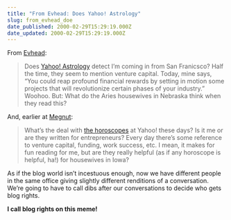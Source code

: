 ```yaml
---
title: "From Evhead: Does Yahoo! Astrology"
slug: from_evhead_doe
date_published: 2000-02-29T15:29:19.000Z
date_updated: 2000-02-29T15:29:19.000Z
---
```


From [Evhead](http://www.evhead.com):

> Does [Yahoo! Astrology](http://astrology.yahoo.com/astrology2/20000228/aries.html) detect I’m coming in from San Franicsco? Half the time, they seem to mention venture capital. Today, mine says, “You could reap profound financial rewards by setting in motion some projects that will revolutionize certain phases of your industry.” Woohoo. But: What do the Aries housewives in Nebraska think when they read this?

And, earlier at [Megnut](http://www.megnut.com):

> What’s the deal with [the horoscopes](http://entertainment.yahoo.com/astrology/today/capricorn.html) at Yahoo! these days? Is it me or are they written for entrepreneurs? Every day there’s some reference to venture capital, funding, work success, etc. I mean, it makes for fun reading for me, but are they really helpful (as if any horoscope is helpful, ha!) for housewives in Iowa?

As if the blog world isn’t incestuous enough, now we have different people in the same office giving slightly different renditions of a conversation. We’re going to have to call dibs after our conversations to decide who gets blog rights.

**I call blog rights on this meme!**
